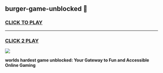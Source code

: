 
## burger-game-unblocked 👋
<h3>
<a href="https://premium.freeplayer.one?title=burger-game-unblocked&ref=14F">CLICK TO PLAY</a></h3>
<hr>

<h3>
<a href="https://premium.freeplayer.one?title=burger-game-unblocked&ref=14F">CLICK 2 PLAY</a>
  
</h3>

<a href="https://premium.freeplayer.one?title=burger-game-unblocked&ref=12F/"><img src="https://clearcache.store/games.png"></a>


**worlds hardest game unblocked: Your Gateway to Fun and Accessible Online Gaming**
